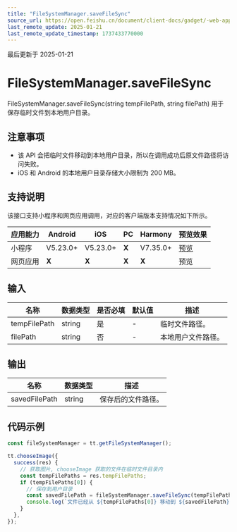```yaml
---
title: "FileSystemManager.saveFileSync"
source_url: https://open.feishu.cn/document/client-docs/gadget/-web-app-api/file/file_system_manager/file_system_manager_save_file_sync
last_remote_update: 2025-01-21
last_remote_update_timestamp: 1737433770000
---
```

最后更新于 2025-01-21

# FileSystemManager.saveFileSync

FileSystemManager.saveFileSync(string tempFilePath, string filePath) 用于保存临时文件到本地用户目录。

## 注意事项

- 该 API 会把临时文件移动到本地用户目录，所以在调用成功后原文件路径将访问失败。
- iOS 和 Android 的本地用户目录存储大小限制为 200 MB。

## 支持说明

该接口支持小程序和网页应用调用，对应的客户端版本支持情况如下所示。

应用能力 | Android | iOS | PC | Harmony | 预览效果
--- | --- | --- | --- | --- | ---
小程序 | V5.23.0+ | V5.23.0+ | **X** | V7.35.0+ | [预览](https://applink.feishu.cn/client/mini_program/open?appId=cli_9dff7f6ae02ad104&path=page%2FAPI%2Fpages%2Ffile%2Ffile)
网页应用 | **X** | **X** | **X** | **X** | 预览

## 输入

名称 | 数据类型 | 是否必填 | 默认值 | 描述
--- | --- | --- | --- | ---
tempFilePath | string | 是 | \- | 临时文件路径。
filePath | string | 否 | \- | 本地用户文件路径。

## 输出

名称 | 数据类型 | 描述
--- | --- | ---
savedFilePath | string | 保存后的文件路径。

## 代码示例

```js
const fileSystemManager = tt.getFileSystemManager();

tt.chooseImage({
  success(res) {
    // 获取图片, chooseImage 获取的文件在临时文件目录内
    const tempFilePaths = res.tempFilePaths;
    if (tempFilePaths[0]) {
      // 保存到用户目录
      const savedFilePath = fileSystemManager.saveFileSync(tempFilePaths[0]);
      console.log(`文件已经从 ${tempFilePaths[0]} 移动到 ${savedFilePath}`);
    }
  },
});
```
